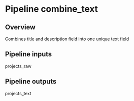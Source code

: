 # Pipeline combine_text


## Overview

Combines title and description field into one unique text field

## Pipeline inputs

projects_raw

## Pipeline outputs

projects_text
